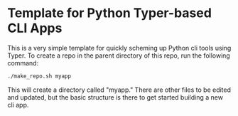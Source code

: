 # Template for Python Typer-based CLI Apps

This is a very simple template for quickly scheming up
Python cli tools using Typer.  To create a repo in the
parent directory of this repo, run the following command:

```bash
./make_repo.sh myapp
```

This will create a directory called "myapp." There are other
files to be edited and updated, but the basic structure is
there to get started building a new cli app.
